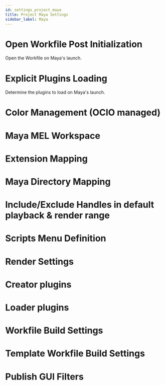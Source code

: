 ```yaml
---
id: settings_project_maya
title: Project Maya Settings
sidebar_label: Maya
---
```


# Open Workfile Post Initialization
Open the Workfile on Maya's launch.

# Explicit Plugins Loading
Determine the plugins to load on Maya's launch.

# Color Management (OCIO managed)


# Maya MEL Workspace


# Extension Mapping


# Maya Directory Mapping


# Include/Exclude Handles in default playback & render range


# Scripts Menu Definition


# Render Settings


# Creator plugins


# Loader plugins


# Workfile Build Settings


# Template Workfile Build Settings


# Publish GUI Filters

